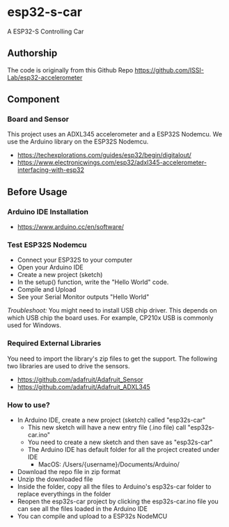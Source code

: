 # esp32-s-car
A ESP32-S Controlling Car

## Authorship
The code is originally from this Github Repo https://github.com/ISSI-Lab/esp32-accelerometer

## Component
### Board and Sensor
This project uses an ADXL345 accelerometer and a ESP32S Nodemcu. We use the Arduino library on the ESP32S Nodemcu.

- https://techexplorations.com/guides/esp32/begin/digitalout/
- https://www.electronicwings.com/esp32/adxl345-accelerometer-interfacing-with-esp32

## Before Usage
### Arduino IDE Installation
- https://www.arduino.cc/en/software/

### Test ESP32S Nodemcu
- Connect your ESP32S to your computer
- Open your Arduino IDE
- Create a new project (sketch)
- In the setup() function, write the "Hello World" code.
- Compile and Upload
- See your Serial Monitor outputs "Hello World"

*Troubleshoot:* You might need to install USB chip driver. This depends on which USB chip the board uses. For example, CP210x USB is commonly used for Windows. 

### Required External Libraries
You need to import the library's zip files to get the support. The following two libraries are used to drive the sensors.
- https://github.com/adafruit/Adafruit_Sensor
- https://github.com/adafruit/Adafruit_ADXL345

### How to use?
- In Arduino IDE, create a new project (sketch) called "esp32s-car"
    - This new sketch will have a new entry file (.ino file) call "esp32s-car.ino"
    - You need to create a new sketch and then save as "esp32s-car"
    - The Arduino IDE has default folder for all the project created under IDE
        - MacOS: /Users/{username}/Documents/Arduino/
- Download the repo file in zip format
- Unzip the downloaded file
- Inside the folder, copy all the files to Arduino's esp32s-car folder to replace everythings in the folder
- Reopen the esp32s-car project by clicking the esp32s-car.ino file you can see all the files loaded in the Arduino IDE
- You can compile and upload to a ESP32s NodeMCU


 

